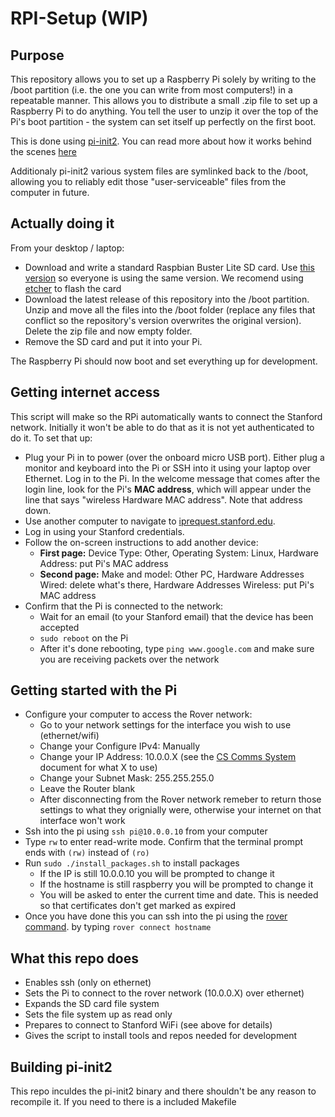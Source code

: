 RPI-Setup (WIP)
========

Purpose
-------
This repository allows you to set up a Raspberry Pi solely by writing to the /boot partition (i.e.  the one you can write from most computers!) in a repeatable manner. This allows you to distribute a small .zip file to set up a Raspberry Pi to do anything.  You tell the user to unzip it over the top of the Pi's boot partition - the system can set itself up perfectly on the first boot.

This is done using [pi-init2](src/projects.bytemark.co.uk/pi-init2/init.go). You can read more about how it works behind the scenes [here](https://blog.bytemark.co.uk/2016/01/04/setting-up-a-raspberry-pi-perfectly-on-the-first-boot)

Additionaly pi-init2 various system files are symlinked back to the /boot, allowing you to reliably edit those "user-serviceable" files from the computer in future. 

Actually doing it
-------------
From your desktop / laptop:

* Download and write a standard Raspbian Buster Lite SD card. Use [this version](https://slack-files.com/T0RAWRCGY-FQG7WTSBH-eb9549ed22) so everyone is using the same version. We recomend using [etcher](https://www.balena.io/etcher/) to flash the card
* Download the latest release of this repository into the /boot partition. Unzip and move all the files into the /boot folder (replace any files that conflict so the repository's version overwrites the original version). Delete the zip file and now empty folder.
* Remove the SD card and put it into your Pi.

The Raspberry Pi should now boot and set everything up for development. 

Getting internet access
-------------
This script will make so the RPi automatically wants to connect the Stanford network. Initially it won't be able to do that as it is not yet authenticated to do it. To set that up:

- Plug your Pi in to power (over the onboard micro USB port). Either plug a monitor and keyboard into the Pi or SSH into it using your laptop over Ethernet. Log in to the Pi. In the welcome message that comes after the login line, look for the Pi's **MAC address**, which will appear under the line that says "wireless Hardware MAC address". Note that address down.
- Use another computer to navigate to [iprequest.stanford.edu](http://iprequest.stanford.edu).
- Log in using your Stanford credentials.
- Follow the on-screen instructions to add another device:
   - **First page:** Device Type: Other, Operating System: Linux, Hardware Address: put Pi's MAC address
   - **Second page:** Make and model: Other PC, Hardware Addresses Wired: delete what's there, Hardware Addresses Wireless: put Pi's MAC address
- Confirm that the Pi is connected to the network:
   - Wait for an email (to your Stanford email) that the device has been accepted
   - `sudo reboot` on the Pi
   - After it's done rebooting, type `ping www.google.com` and make sure you are receiving packets over the network

Getting started with the Pi
-------------
- Configure your computer to access the Rover network:
	- Go to your network settings for the interface you wish to use (ethernet/wifi)
	- Change your Configure IPv4: Manually
	- Change your IP Address: 10.0.0.X (see the [CS Comms System](https://docs.google.com/spreadsheets/d/1pqduUwYa1_sWiObJDrvCCz4Al3pl588ytE4u-Dwa6Pw/edit?usp=sharing) document for what X to use)
	- Change your Subnet Mask: 255.255.255.0
	- Leave the Router blank
	- After disconnecting from the Rover network remeber to return those settings to what they orignially were, otherwise your internet on that interface won't work
- Ssh into the pi using `ssh pi@10.0.0.10` from your computer
- Type `rw` to enter read-write mode. Confirm that the terminal prompt ends with `(rw)` instead of `(ro)`
- Run `sudo ./install_packages.sh` to install packages
	- If the IP is still 10.0.0.10 you will be prompted to change it
	- If the hostname is still raspberry you will be prompted to change it
	- You will be asked to enter the current time and date. This is needed so that certificates don't get marked as expired
- Once you have done this you can ssh into the pi using the [rover command](https://github.com/stanfordroboticsclub/UDPComms). by typing `rover connect hostname`

What this repo does
-------------
- Enables ssh (only on ethernet)
- Sets the Pi to connect to the rover network (10.0.0.X) over ethernet)
- Expands the SD card file system
- Sets the file system up as read only
- Prepares to connect to Stanford WiFi (see above for details)
- Gives the script to install tools and repos needed for development


Building pi-init2
-----------------
This repo inculdes the pi-init2 binary and there shouldn't be any reason to recompile it. If you need to there is a included Makefile
